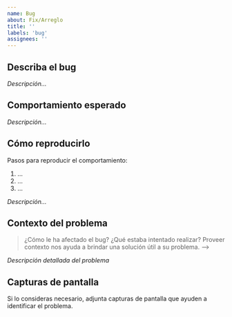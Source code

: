 ```yaml
---
name: Bug
about: Fix/Arreglo
title: ''
labels: 'bug'
assignees: ''
---
```


## Describa el bug

<!--
  Insertar descripción clara y concisa acerca del bug.
-->

_Descripción..._

## Comportamiento esperado

<!--
  Insertar descripción clara y concisa del comportamiento esperado.
-->

_Descripción..._

## Cómo reproducirlo

Pasos para reproducir el comportamiento:

<!-- Ejemplo:
1. Preparar el archivo de configuración de la siguiente manera: ...
2. Ejecutar el comando con los siguientes parámetros: ...
4. El error devuelto describe...
-->

1. ...  
2. ...  
3. ...  

_Descripción..._

## Contexto del problema

> ¿Cómo le ha afectado el bug? ¿Qué estaba intentado realizar?
> Proveer contexto nos ayuda a brindar una solución útil a su problema. -->

*Descripción detallada del problema*

## Capturas de pantalla

Si lo consideras necesario, adjunta capturas de pantalla que ayuden a identificar el problema.
